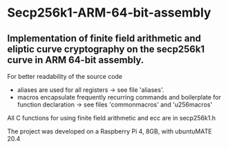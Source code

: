 # Secp256k1-ARM-64-bit-assembly
## Implementation of finite field arithmetic and eliptic curve cryptography on the secp256k1 curve in ARM 64-bit assembly.

For better readability of the source code
* aliases are used for all registers -> see file 'aliases'.
* macros encapsulate frequently recurring commands and boilerplate for function declaration -> see files 'commonmacros' and 'u256macros'

All C functions for using finite field arithmetic and ecc are in secp256k1.h 

The project was developed on a Raspberry Pi 4, 8GB, with ubuntuMATE 20.4
